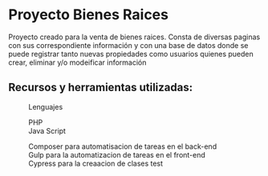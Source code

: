 <h1>Proyecto Bienes Raices</h1>

<p>
Proyecto creado para la venta de bienes raices. Consta de diversas paginas con sus correspondiente información y con una base de datos donde se puede registrar tanto nuevas propiedades como usuarios quienes pueden crear, eliminar y/o modeificar información
</p>

<h2>
Recursos y herramientas utilizadas:
</h2>
<dl>
  <dd>Lenguajes</dd>
  <dl>
    <dd>
        PHP
    </dd>
    <dd>
      Java Script
    </dd>
  </dl>
  <dd>
    Composer para automatisacion de tareas en el back-end
  </dd>
  <dd>
    Gulp para la automatizacion de tareas en el front-end
  </dd>
  <dd>
    Cypress para la creaacion de clases test
  </dd>
</dl>

<p hidden><b>Crear clases de test para paginas que no tengan formularios, faltan enlaces hacia login(tiene que aparecer y deshaparecer de pendiendo de que si esta conectado o no), resolver la activacion automatica de darkmode o mejoar los textos cuanto el darmode este activo y por ultimo buscar servidar para desplegar</b></p>